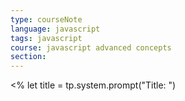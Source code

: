```yaml
---
type: courseNote
language: javascript
tags: javascript
course: javascript advanced concepts
section: 
---
```


<% let title = tp.system.prompt("Title: ")